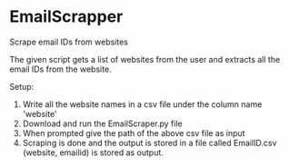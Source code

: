 # EmailScrapper
Scrape email IDs from websites 

The given script gets a list of websites from the user and extracts all the email IDs from the website.

Setup:

1. Write all the website names in a csv file under the column name 'website'      
2. Download and run the EmailScraper.py file
3. When prompted give the path of the above csv file as input
4. Scraping is done and the output is stored in a file called EmailID.csv (website, emailid) is stored as output.


